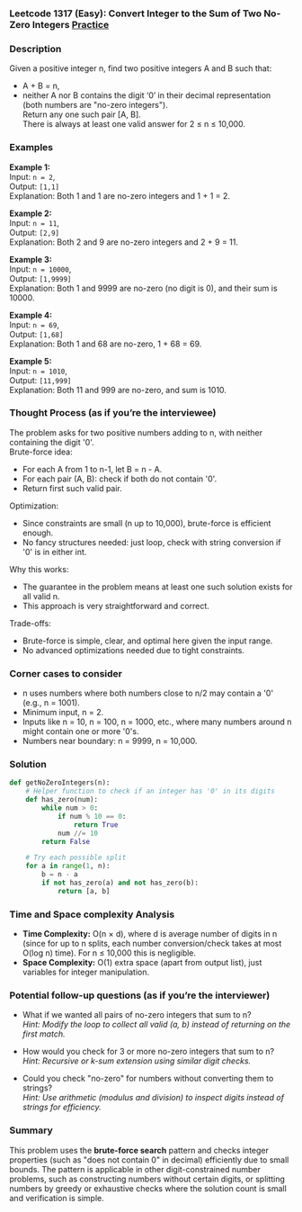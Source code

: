 ### Leetcode 1317 (Easy): Convert Integer to the Sum of Two No-Zero Integers [Practice](https://leetcode.com/problems/convert-integer-to-the-sum-of-two-no-zero-integers)

### Description  
Given a positive integer n, find two positive integers A and B such that:
- A + B = n,
- neither A nor B contains the digit ‘0’ in their decimal representation  
(both numbers are "no-zero integers").  
Return any one such pair [A, B].  
There is always at least one valid answer for 2 ≤ n ≤ 10,000.

### Examples  

**Example 1:**  
Input: `n = 2`,  
Output: `[1,1]`  
Explanation: Both 1 and 1 are no-zero integers and 1 + 1 = 2.

**Example 2:**  
Input: `n = 11`,  
Output: `[2,9]`  
Explanation: Both 2 and 9 are no-zero integers and 2 + 9 = 11.

**Example 3:**  
Input: `n = 10000`,  
Output: `[1,9999]`  
Explanation: Both 1 and 9999 are no-zero (no digit is 0), and their sum is 10000.

**Example 4:**  
Input: `n = 69`,  
Output: `[1,68]`  
Explanation: Both 1 and 68 are no-zero, 1 + 68 = 69.

**Example 5:**  
Input: `n = 1010`,  
Output: `[11,999]`  
Explanation: Both 11 and 999 are no-zero, and sum is 1010.

### Thought Process (as if you’re the interviewee)  
The problem asks for two positive numbers adding to n, with neither containing the digit '0'.  
Brute-force idea:  
- For each A from 1 to n-1, let B = n - A.
- For each pair (A, B): check if both do not contain '0'.
- Return first such valid pair.

Optimization:  
- Since constraints are small (n up to 10,000), brute-force is efficient enough.
- No fancy structures needed: just loop, check with string conversion if '0' is in either int.

Why this works:  
- The guarantee in the problem means at least one such solution exists for all valid n.
- This approach is very straightforward and correct.

Trade-offs:  
- Brute-force is simple, clear, and optimal here given the input range.
- No advanced optimizations needed due to tight constraints.

### Corner cases to consider  
- n uses numbers where both numbers close to n/2 may contain a '0' (e.g., n = 1001).
- Minimum input, n = 2.
- Inputs like n = 10, n = 100, n = 1000, etc., where many numbers around n might contain one or more '0's.  
- Numbers near boundary: n = 9999, n = 10,000.

### Solution

```python
def getNoZeroIntegers(n):
    # Helper function to check if an integer has '0' in its digits
    def has_zero(num):
        while num > 0:
            if num % 10 == 0:
                return True
            num //= 10
        return False

    # Try each possible split
    for a in range(1, n):
        b = n - a
        if not has_zero(a) and not has_zero(b):
            return [a, b]
```

### Time and Space complexity Analysis  

- **Time Complexity:** O(n × d), where d is average number of digits in n (since for up to n splits, each number conversion/check takes at most O(log n) time). For n ≤ 10,000 this is negligible.
- **Space Complexity:** O(1) extra space (apart from output list), just variables for integer manipulation.

### Potential follow-up questions (as if you’re the interviewer)  

- What if we wanted all pairs of no-zero integers that sum to n?  
  *Hint: Modify the loop to collect all valid (a, b) instead of returning on the first match.*

- How would you check for 3 or more no-zero integers that sum to n?  
  *Hint: Recursive or k-sum extension using similar digit checks.*

- Could you check "no-zero" for numbers without converting them to strings?  
  *Hint: Use arithmetic (modulus and division) to inspect digits instead of strings for efficiency.*

### Summary  
This problem uses the **brute-force search** pattern and checks integer properties (such as "does not contain 0" in decimal) efficiently due to small bounds. The pattern is applicable in other digit-constrained number problems, such as constructing numbers without certain digits, or splitting numbers by greedy or exhaustive checks where the solution count is small and verification is simple.